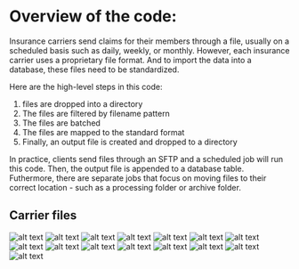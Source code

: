 # Overview of the code: 
Insurance carriers send claims for their members through a file, usually on a scheduled basis such as daily, weekly, or monthly. However, each insurance carrier uses a proprietary file format. And to import the data into a database, these files need to be standardized. 

Here are the high-level steps in this code: 
1) files are dropped into a directory
2) The files are filtered by filename pattern
3) The files are batched
4) The files are mapped to the standard format
5) Finally, an output file is created and dropped to a directory


In practice, clients send files through an SFTP and a scheduled job will run this code. Then, the output file is appended to a database table. Futhermore, there are separate jobs that focus on moving files to their correct location - such as a processing folder or archive folder. 



## Carrier files




![alt text](images/carrier_files.png)
![alt text](images/RCRS.png)
![alt text](images/Vision_Savings.png)
![alt text](images/Dentlife.png)
![alt text](images/RCRS_mapped.png)
![alt text](images/Vision_Savings_mapped.png)
![alt text](images/Dentlife_mapped.png)
![alt text](images/module_1.png)
![alt text](images/module_read.png)
![alt text](images/module_map.png)
![alt text](images/module_dict.png)
![alt text](images/module_2.png)
![alt text](images/config_1.png)
![alt text](images/config_RCRS.png)
![alt text](images/py_folder.png)

